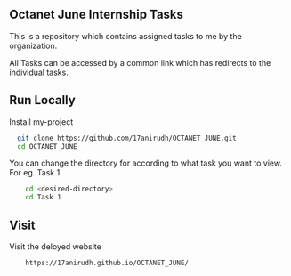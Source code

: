 
## Octanet June Internship Tasks
This is a repository which contains assigned tasks to me by the organization.

All Tasks can be accessed by a common link which has redirects to the individual tasks.
## Run Locally

Install my-project 

```bash
  git clone https://github.com/17anirudh/OCTANET_JUNE.git
  cd OCTANET_JUNE
```
You can change the directory for according to what task you want to view. For eg. Task 1
```bash
    cd <desired-directory>
    cd Task 1
```

    
## Visit

Visit the deloyed website
```bash
    https://17anirudh.github.io/OCTANET_JUNE/
```

